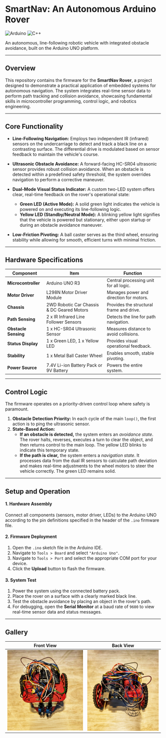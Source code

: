 # SmartNav: An Autonomous Arduino Rover

![Arduino](https://img.shields.io/badge/Arduino-00979D?style=for-the-badge&logo=arduino&logoColor=white)
![C++](https://img.shields.io/badge/C%2B%2B-00599C?style=for-the-badge&logo=c%2B%2B&logoColor=white)

An autonomous, line-following robotic vehicle with integrated obstacle avoidance, built on the Arduino UNO platform.

---

## Overview

This repository contains the firmware for the **SmartNav Rover**, a project designed to demonstrate a practical application of embedded systems for autonomous navigation. The system integrates real-time sensor data to perform path tracking and collision avoidance, showcasing fundamental skills in microcontroller programming, control logic, and robotics engineering.

---

## Core Functionality

- **Line-Following Navigation:** Employs two independent IR (infrared) sensors on the undercarriage to detect and track a black line on a contrasting surface. The differential drive is modulated based on sensor feedback to maintain the vehicle's course.

- **Ultrasonic Obstacle Avoidance:** A forward-facing HC-SR04 ultrasonic sensor provides robust collision avoidance. When an obstacle is detected within a predefined safety threshold, the system overrides navigation to perform a corrective maneuver.

- **Dual-Mode Visual Status Indicator:** A custom two-LED system offers clear, real-time feedback on the rover's operational state:
  - **Green LED (Active Mode):** A solid green light indicates the vehicle is powered on and executing its line-following logic.
  - **Yellow LED (Standby/Neutral Mode):** A blinking yellow light signifies that the vehicle is powered but stationary, either upon startup or during an obstacle avoidance maneuver.

- **Low-Friction Pivoting:** A ball caster serves as the third wheel, ensuring stability while allowing for smooth, efficient turns with minimal friction.

---

## Hardware Specifications

| Component         | Item                                     | Function                               |
| ----------------- | ---------------------------------------- | -------------------------------------- |
| **Microcontroller** | Arduino UNO R3                           | Central processing unit for all logic. |
| **Motor Driver** | L298N Motor Driver Module                | Manages power and direction for motors.  |
| **Chassis** | 2WD Robotic Car Chassis & DC Geared Motors | Provides the structural frame and drive. |
| **Path Sensing** | 2 x IR Infrared Line Follower Sensors    | Detects the line for path navigation.  |
| **Obstacle Sensing** | 1 x HC-SR04 Ultrasonic Sensor            | Measures distance to avoid collisions. |
| **Status Display** | 1 x Green LED, 1 x Yellow LED            | Provides visual operational feedback.  |
| **Stability** | 1 x Metal Ball Caster Wheel              | Enables smooth, stable pivoting.       |
| **Power Source** | 7.4V Li-ion Battery Pack or 9V Battery   | Powers the entire system.              |

---

## Control Logic

The firmware operates on a priority-driven control loop where safety is paramount.

1.  **Obstacle Detection Priority:** In each cycle of the main `loop()`, the first action is to ping the ultrasonic sensor.
2.  **State-Based Action:**
    -   **If an obstacle is detected,** the system enters an *avoidance state*. The rover halts, reverses, executes a turn to clear the object, and then returns control to the main loop. The yellow LED blinks to indicate this temporary state.
    -   **If the path is clear,** the system enters a *navigation state*. It processes data from the dual IR sensors to calculate path deviation and makes real-time adjustments to the wheel motors to steer the vehicle correctly. The green LED remains solid.

---

## Setup and Operation

#### 1. Hardware Assembly
Connect all components (sensors, motor driver, LEDs) to the Arduino UNO according to the pin definitions specified in the header of the `.ino` firmware file.

#### 2. Firmware Deployment
1.  Open the `.ino` sketch file in the Arduino IDE.
2.  Navigate to `Tools > Board` and select `"Arduino Uno"`.
3.  Navigate to `Tools > Port` and select the appropriate COM port for your device.
4.  Click the **Upload** button to flash the firmware.

#### 3. System Test
1.  Power the system using the connected battery pack.
2.  Place the rover on a surface with a clearly marked black line.
3.  Test the obstacle avoidance by placing an object in the rover's path.
4.  For debugging, open the **Serial Monitor** at a baud rate of `9600` to view real-time sensor data and status messages.

---

## Gallery

| Front View                                                                                                                              | Back View                                                                                                                             |
| :-------------------------------------------------------------------------------------------------------------------------------------: | :-----------------------------------------------------------------------------------------------------------------------------------: |
| ![Front View of the SmartNav Car](https://raw.githubusercontent.com/soumyajitchattopadhyay/SmartNav-Arduino-Car/main/images/IMG_3635.PNG) | ![Back View of the SmartNav Car](https://raw.githubusercontent.com/soumyajitchattopadhyay/SmartNav-Arduino-Car/main/images/IMG_3637.PNG) |
